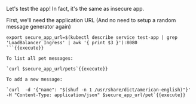 

Let's test the app!   In fact, it's the same as insecure app.

First, we'll need the application URL 
(And no need to setup a random message generator again)

```
export secure_app_url=$(kubectl describe service test-app | grep 'LoadBalancer Ingress' | awk '{ print $3 }'):8080
```{{execute}}

To list all pet messages:

`curl $secure_app_url/pets`{{execute}}

To add a new message:

`curl  -d '{"name": "$(shuf -n 1 /usr/share/dict/american-english)"}' -H "Content-Type: application/json" $secure_app_url/pet`{{execute}}
